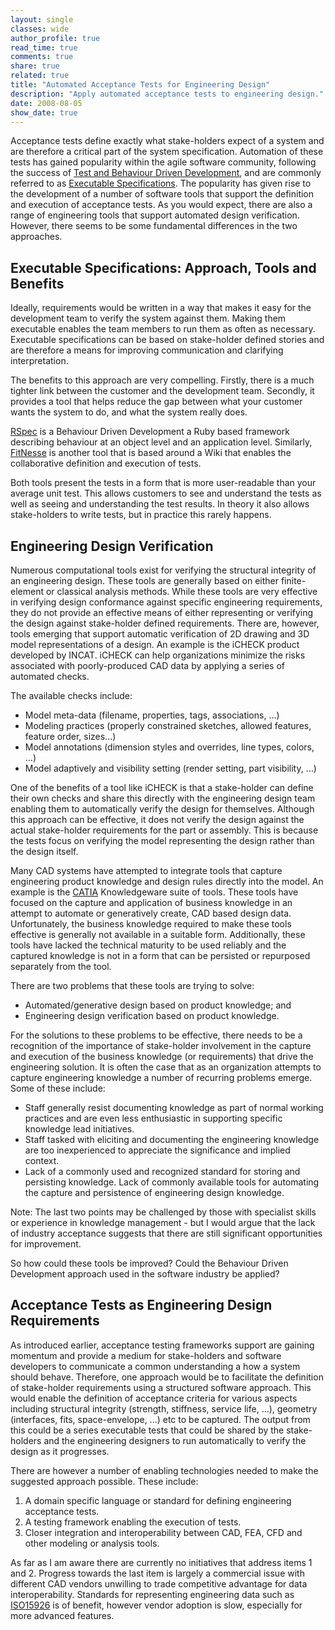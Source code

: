 ```yaml
---
layout: single
classes: wide
author_profile: true
read_time: true
comments: true
share: true
related: true
title: "Automated Acceptance Tests for Engineering Design"
description: "Apply automated acceptance tests to engineering design."
date: 2008-08-05
show_date: true
---
```


Acceptance tests define exactly what stake-holders expect of a system and are therefore a critical part of the system specification. Automation of these tests has gained popularity within the agile software community, following the success of [Test and Behaviour Driven Development](https://en.wikipedia.org/wiki/Test-driven_development), and are commonly referred to as [Executable Specifications](https://gojko.net/books/specification-by-example/). The popularity has given rise to the development of a number of software tools that support the definition and execution of acceptance tests. As you would expect, there are also a range of engineering tools that support automated design verification. However, there seems to be some fundamental differences in the two approaches.

## Executable Specifications: Approach, Tools and Benefits
Ideally, requirements would be written in a way that makes it easy for the development team to verify the system against them. Making them executable enables the team members to run them as often as necessary. Executable specifications can be based on stake-holder defined stories and are therefore a means for improving communication and clarifying interpretation.

The benefits to this approach are very compelling. Firstly, there is a much tighter link between the customer and the development team.  Secondly, it provides a tool that helps reduce the gap between what your customer wants the system to do, and what the system really does.

[RSpec](http://rspec.info/) is a Behaviour Driven Development a Ruby based framework describing behaviour at an object level and an application level. Similarly, [FitNesse](http://fitnesse.org/) is another tool that is based around a Wiki that enables the collaborative definition and execution of tests.

Both tools present the tests in a form that is more user-readable than your average unit test. This allows customers to see and understand the tests as well as seeing and understanding the test results. In theory it also allows stake-holders to write tests, but in practice this rarely happens.

## Engineering Design Verification
Numerous computational tools exist for verifying the structural integrity of an engineering design.  These tools are generally based on either finite-element or classical analysis methods. While these tools are very effective in verifying design conformance against specific engineering requirements, they do not provide an effective means of either representing or verifying the design against stake-holder defined requirements. There are, however, tools emerging that support automatic verification of 2D drawing and 3D model representations of a design. An example is the iCHECK product developed by INCAT. iCHECK can help organizations minimize the risks associated with poorly-produced CAD data by applying a series of automated checks.

The available checks include:
- Model meta-data (filename, properties, tags, associations, ...)
- Modeling practices (properly constrained sketches, allowed features, feature order, sizes...)
- Model annotations (dimension styles and overrides, line types, colors, ...)
- Model adaptively and visibility setting (render setting, part visibility, ...)

One of the benefits of a tool like iCHECK is that a stake-holder can define their own checks and share this directly with the engineering design team enabling them to automatically verify the design for themselves. Although this approach can be effective, it does not verify the design against the actual stake-holder requirements for the part or assembly. This is because the tests focus on verifying the model representing the design rather than the design itself.

Many CAD systems have attempted to integrate tools that capture engineering product knowledge and design rules directly into the model. An example is the [CATIA](https://www.3ds.com/products/catia) Knowledgeware suite of tools. These tools have focused on the capture and application of business knowledge in an attempt to automate or generatively create, CAD based design data. Unfortunately, the business knowledge required to make these tools effective is generally not available in a suitable form. Additionally, these tools have lacked the technical maturity to be used reliably and the captured knowledge is not in a form that can be persisted or repurposed separately from the tool.

There are two problems that these tools are trying to solve:
- Automated/generative design based on product knowledge; and
- Engineering design verification based on product knowledge.

For the solutions to these problems to be effective, there needs to be a recognition of the importance of stake-holder involvement in the capture and execution of the business knowledge (or requirements) that drive the engineering solution. It is often the case that as an organization attempts to capture engineering knowledge a number of recurring problems emerge. Some of these include:
- Staff generally resist documenting knowledge as part of normal working practices and are even less enthusiastic in supporting specific knowledge lead initiatives.
- Staff tasked with eliciting and documenting the engineering knowledge are too inexperienced to appreciate the significance and implied context.
- Lack of a commonly used and recognized standard for storing and persisting knowledge.
Lack of commonly available tools for automating the capture and persistence of engineering design knowledge.

Note: The last two points may be challenged by those with specialist skills or experience in knowledge management - but I would argue that the lack of industry acceptance suggests that there are still significant opportunities for improvement.

So how could these tools be improved? Could the Behaviour Driven Development approach used in the software industry be applied?

## Acceptance Tests as Engineering Design Requirements
As introduced earlier, acceptance testing frameworks support are gaining momentum and provide a medium for stake-holders and software developers to communicate a common understanding a how a system should behave. Therefore, one approach would be to facilitate the definition of stake-holder requirements using a structured software approach. This would enable the definition of acceptance criteria for various aspects including structural integrity (strength, stiffness, service life, ...), geometry (interfaces, fits, space-envelope, ...) etc to be captured. The output from this could be a series executable tests that could be shared by the stake-holders and the engineering designers to run automatically to verify the design as it progresses.

There are however a number of enabling technologies needed to make the suggested approach possible. These include:
1. A domain specific language or standard for defining engineering acceptance tests.
1. A testing framework enabling the execution of tests.
1. Closer integration and interoperability between CAD, FEA, CFD and other modeling or analysis tools.

As far as I am aware there are currently no initiatives that address items 1 and 2. Progress towards the last item is largely a commercial issue with different CAD vendors unwilling to trade competitive advantage for data interoperability. Standards for representing engineering data such as [ISO15926](https://en.wikipedia.org/wiki/ISO_15926) is of benefit, however vendor adoption is slow, especially for more advanced features.

